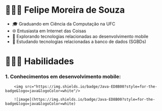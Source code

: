 # 👨🏽‍🎓  Felipe Moreira de Souza

- 🎓  Graduando em Ciência da Computação na UFC
- 🌐  Entusiasta em Internet das Coisas
- 📱  Explorando tecnologias relacionadas ao desenvolvimento mobile
- 💽  Estudando tecnologias relacionadas a banco de dados (SGBDs)

# 🧑🏽‍💻 Habilidades

### 1. Conhecimentos em desenvolvimento mobile:
        <img src="https://img.shields.io/badge/Java-ED8B00?style=for-the-badge&logo=java&logoColor=white"/>
        
        ![image](https://img.shields.io/badge/Java-ED8B00?style=for-the-badge&logo=java&logoColor=white)
